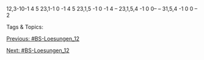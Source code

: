 12,3-10-1 4 5
23,1-1 0 -1 4 5
23,1,5 -1 0 -1 4 –
23,1,5,4 -1 0 0– –
31,5,4 -1 0 0 – 2

   Tags & Topics:
   

[Previous: #BS-Loesungen_12](BS-Loesungen_12.md)

[Next: #BS-Loesungen_12](BS-Loesungen_12.md)